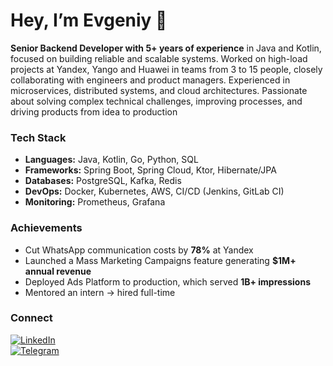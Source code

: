# Hey, I’m Evgeniy 👋

**Senior Backend Developer with 5+ years of experience** in Java and Kotlin, focused on building reliable and scalable systems.
Worked on high-load projects at Yandex, Yango and Huawei in teams from 3 to 15 people, closely collaborating with engineers and
product managers. Experienced in microservices, distributed systems, and cloud architectures. Passionate about solving complex
technical challenges, improving processes, and driving products from idea to production

### Tech Stack
- **Languages:** Java, Kotlin, Go, Python, SQL
- **Frameworks:** Spring Boot, Spring Cloud, Ktor, Hibernate/JPA
- **Databases:** PostgreSQL, Kafka, Redis
- **DevOps:** Docker, Kubernetes, AWS, CI/CD (Jenkins, GitLab CI)
- **Monitoring:** Prometheus, Grafana

### Achievements
- Cut WhatsApp communication costs by **78%** at Yandex
- Launched a Mass Marketing Campaigns feature generating **$1M+ annual revenue**
- Deployed Ads Platform to production, which served **1B+ impressions**
- Mentored an intern → hired full-time

### Connect
[![LinkedIn](https://img.shields.io/badge/LinkedIn-blue?logo=linkedin&logoColor=white)](https://linkedin.com/in/gerkulesov35)  
[![Telegram](https://img.shields.io/badge/Telegram-2CA5E0?logo=telegram&logoColor=white)](https://t.me/gerkulesov35)  

